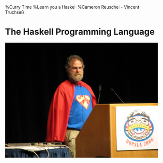 %Curry Time
%Learn you a Haskell
%Cameron Reuschel - Vincent Truchseß

# The Haskell Programming Language

![Lambda man](lambda_man.jpg)

